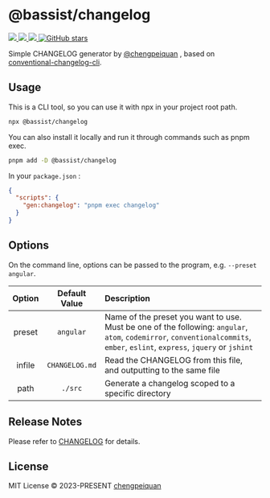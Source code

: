 # @bassist/changelog

<p>
  <a href='https://www.npmjs.com/package/@bassist/changelog'>
    <img src="https://img.shields.io/npm/v/@bassist/changelog?color=f43f5e&label=npm" />
  </a>
  <a href="https://www.npmjs.com/package/@bassist/changelog" target="__blank">
    <img src="https://img.shields.io/npm/dt/@bassist/changelog?color=f43f5e&label=downloads" />
  </a>
  <a href="https://github.com/chengpeiquan/bassist/tree/main/packages/changelog" target="__blank">
    <img src="https://img.shields.io/static/v1?label=&message=docs%20%26%20demos&color=f43f5e" />
  </a>
  <a href="https://github.com/chengpeiquan/bassist" target="__blank">
    <img alt="GitHub stars" src="https://img.shields.io/github/stars/chengpeiquan/bassist?style=social" />
  </a>
</p>

Simple CHANGELOG generator by [@chengpeiquan](https://github.com/chengpeiquan) , based on [conventional-changelog-cli](https://www.npmjs.com/package/conventional-changelog-cli).

## Usage

This is a CLI tool, so you can use it with npx in your project root path.

```bash
npx @bassist/changelog
```

You can also install it locally and run it through commands such as pnpm exec.

```bash
pnpm add -D @bassist/changelog
```

In your `package.json` :

```json
{
  "scripts": {
    "gen:changelog": "pnpm exec changelog"
  }
}
```

## Options

On the command line, options can be passed to the program, e.g. `--preset angular`.

| Option | Default Value  | Description                                                                                                                                                                  |
| :----: | :------------: | :--------------------------------------------------------------------------------------------------------------------------------------------------------------------------- |
| preset |   `angular`    | Name of the preset you want to use. Must be one of the following: `angular`, `atom`, `codemirror`, `conventionalcommits`, `ember`, `eslint`, `express`, `jquery` or `jshint` |
| infile | `CHANGELOG.md` | Read the CHANGELOG from this file, and outputting to the same file                                                                                                           |
|  path  |    `./src`     | Generate a changelog scoped to a specific directory                                                                                                                          |

## Release Notes

Please refer to [CHANGELOG](https://github.com/chengpeiquan/bassist/blob/main/packages/eslint/CHANGELOG.md) for details.

## License

MIT License © 2023-PRESENT [chengpeiquan](https://github.com/chengpeiquan)
